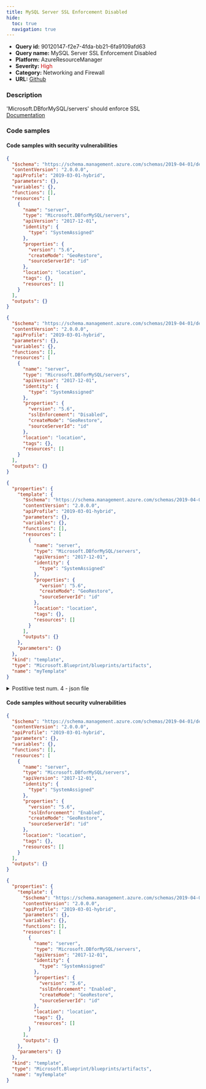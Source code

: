 ```yaml
---
title: MySQL Server SSL Enforcement Disabled
hide:
  toc: true
  navigation: true
---
```


<style>
  .highlight .hll {
    background-color: #ff171742;
  }
  .md-content {
    max-width: 1100px;
    margin: 0 auto;
  }
</style>

-   **Query id:** 90120147-f2e7-4fda-bb21-6fa9109afd63
-   **Query name:** MySQL Server SSL Enforcement Disabled
-   **Platform:** AzureResourceManager
-   **Severity:** <span style="color:#C00">High</span>
-   **Category:** Networking and Firewall
-   **URL:** [Github](https://github.com/Checkmarx/kics/tree/master/assets/queries/azureResourceManager/mysql_server_ssl_enforcement_disabled)

### Description
'Microsoft.DBforMySQL/servers' should enforce SSL<br>
[Documentation](https://docs.microsoft.com/en-us/azure/templates/microsoft.dbformysql/servers?tabs=json#serverpropertiesforcreate-object)

### Code samples
#### Code samples with security vulnerabilities
```json title="Postitive test num. 1 - json file" hl_lines="16"
{
  "$schema": "https://schema.management.azure.com/schemas/2019-04-01/deploymentTemplate.json#",
  "contentVersion": "2.0.0.0",
  "apiProfile": "2019-03-01-hybrid",
  "parameters": {},
  "variables": {},
  "functions": [],
  "resources": [
    {
      "name": "server",
      "type": "Microsoft.DBforMySQL/servers",
      "apiVersion": "2017-12-01",
      "identity": {
        "type": "SystemAssigned"
      },
      "properties": {
        "version": "5.6",
        "createMode": "GeoRestore",
        "sourceServerId": "id"
      },
      "location": "location",
      "tags": {},
      "resources": []
    }
  ],
  "outputs": {}
}

```
```json title="Postitive test num. 2 - json file" hl_lines="18"
{
  "$schema": "https://schema.management.azure.com/schemas/2019-04-01/deploymentTemplate.json#",
  "contentVersion": "2.0.0.0",
  "apiProfile": "2019-03-01-hybrid",
  "parameters": {},
  "variables": {},
  "functions": [],
  "resources": [
    {
      "name": "server",
      "type": "Microsoft.DBforMySQL/servers",
      "apiVersion": "2017-12-01",
      "identity": {
        "type": "SystemAssigned"
      },
      "properties": {
        "version": "5.6",
        "sslEnforcement": "Disabled",
        "createMode": "GeoRestore",
        "sourceServerId": "id"
      },
      "location": "location",
      "tags": {},
      "resources": []
    }
  ],
  "outputs": {}
}

```
```json title="Postitive test num. 3 - json file" hl_lines="18"
{
  "properties": {
    "template": {
      "$schema": "https://schema.management.azure.com/schemas/2019-04-01/deploymentTemplate.json#",
      "contentVersion": "2.0.0.0",
      "apiProfile": "2019-03-01-hybrid",
      "parameters": {},
      "variables": {},
      "functions": [],
      "resources": [
        {
          "name": "server",
          "type": "Microsoft.DBforMySQL/servers",
          "apiVersion": "2017-12-01",
          "identity": {
            "type": "SystemAssigned"
          },
          "properties": {
            "version": "5.6",
            "createMode": "GeoRestore",
            "sourceServerId": "id"
          },
          "location": "location",
          "tags": {},
          "resources": []
        }
      ],
      "outputs": {}
    },
    "parameters": {}
  },
  "kind": "template",
  "type": "Microsoft.Blueprint/blueprints/artifacts",
  "name": "myTemplate"
}

```
<details><summary>Postitive test num. 4 - json file</summary>

```json hl_lines="20"
{
  "properties": {
    "template": {
      "$schema": "https://schema.management.azure.com/schemas/2019-04-01/deploymentTemplate.json#",
      "contentVersion": "2.0.0.0",
      "apiProfile": "2019-03-01-hybrid",
      "parameters": {},
      "variables": {},
      "functions": [],
      "resources": [
        {
          "name": "server",
          "type": "Microsoft.DBforMySQL/servers",
          "apiVersion": "2017-12-01",
          "identity": {
            "type": "SystemAssigned"
          },
          "properties": {
            "version": "5.6",
            "sslEnforcement": "Disabled",
            "createMode": "GeoRestore",
            "sourceServerId": "id"
          },
          "location": "location",
          "tags": {},
          "resources": []
        }
      ],
      "outputs": {}
    },
    "parameters": {}
  },
  "kind": "template",
  "type": "Microsoft.Blueprint/blueprints/artifacts",
  "name": "myTemplate"
}

```
</details>


#### Code samples without security vulnerabilities
```json title="Negative test num. 1 - json file"
{
  "$schema": "https://schema.management.azure.com/schemas/2019-04-01/deploymentTemplate.json#",
  "contentVersion": "2.0.0.0",
  "apiProfile": "2019-03-01-hybrid",
  "parameters": {},
  "variables": {},
  "functions": [],
  "resources": [
    {
      "name": "server",
      "type": "Microsoft.DBforMySQL/servers",
      "apiVersion": "2017-12-01",
      "identity": {
        "type": "SystemAssigned"
      },
      "properties": {
        "version": "5.6",
        "sslEnforcement": "Enabled",
        "createMode": "GeoRestore",
        "sourceServerId": "id"
      },
      "location": "location",
      "tags": {},
      "resources": []
    }
  ],
  "outputs": {}
}

```
```json title="Negative test num. 2 - json file"
{
  "properties": {
    "template": {
      "$schema": "https://schema.management.azure.com/schemas/2019-04-01/deploymentTemplate.json#",
      "contentVersion": "2.0.0.0",
      "apiProfile": "2019-03-01-hybrid",
      "parameters": {},
      "variables": {},
      "functions": [],
      "resources": [
        {
          "name": "server",
          "type": "Microsoft.DBforMySQL/servers",
          "apiVersion": "2017-12-01",
          "identity": {
            "type": "SystemAssigned"
          },
          "properties": {
            "version": "5.6",
            "sslEnforcement": "Enabled",
            "createMode": "GeoRestore",
            "sourceServerId": "id"
          },
          "location": "location",
          "tags": {},
          "resources": []
        }
      ],
      "outputs": {}
    },
    "parameters": {}
  },
  "kind": "template",
  "type": "Microsoft.Blueprint/blueprints/artifacts",
  "name": "myTemplate"
}

```
